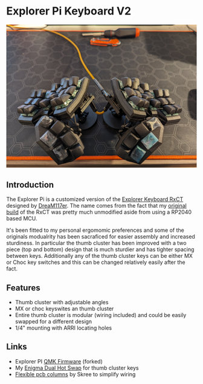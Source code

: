 # Explorer Pi Keyboard V2

<img src="images/1.jpg" style="zoom: 50%;" >

## Introduction 

The Explorer Pi is a customized version of the [Explorer Keyboard RxCT](https://github.com/DreaM117er/Explorer-Keyboard-RxCT/tree/main) designed by [DreaM117er](https://github.com/DreaM117er/). The name comes from the fact that my [original build](https://lemmy.world/post/1733410) of the RxCT was pretty much unmodified aside from using a RP2040 based MCU. 

It's been fitted to my personal ergomomic preferences and some of the originals modualrity has been sacraficed for easier assembly and increased sturdiness. In particular the thumb cluster has been improved with a two piece (top and bottom) design that is much sturdier and has tighter spacing between keys. Additionally any of the thumb cluster keys can be either MX or Choc key switches and this can be changed relatively easily after the fact. 


## Features 
- Thumb cluster with adjustable angles
- MX or choc keyswites an thumb cluster
- Entire thumb cluster is modular (wiring included) and could be easily swapped for a different design
- 1/4" mounting with ARRI locating holes

## Links 

- Explorer PI [QMK Firmware](https://github.com/mroukema/qmk_firmware/tree/explorer_pi_v2/keyboards/explorer_pi/3x6_6) (forked)
- My [Enigma Dual Hot Swap](https://github.com/mroukema/enigma-dual-hs) for thumb cluster keys 
- [Flexible pcb columns](https://skree.us/products/dactyl-compatible-flexible-row-pcbs-populated) by Skree to simplify wiring
